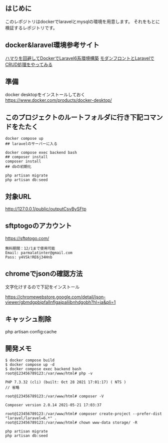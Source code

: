 ## はじめに
このレポジトリはdockerでlaravelとmysqlの環境を用意します。
それをもとに検証するレポジトリです。

## docker&laravel環境参考サイト 
[ハマりを回避してDockerでLaravel6系環境構築](https://qiita.com/2san/items/6e8af71f3186ad300538)
[モダンフロントとLaravelでCRUD処理をやってみる](https://qiita.com/2san/items/57d6a2cbe053dd314223)

## 準備
docker desktopをインストールしておく
https://www.docker.com/products/docker-desktop/

## このプロジェクトのルートフォルダに行き下記コマンドをたたく
```
docker compose up
## laravelのサーバーに入る
docker compose exec backend bash
## composer install
composer install
## dbの初期化
php artisan migrate
php artisan db:seed
```

## 対象URL
http://127.0.0.1/public/outputCsvBySFtp

## sftptogoのアカウント
https://sftptogo.com/

```
無料期間：12/1まで使用可能
Email: parmalatinter@gmail.com
Pass: y4VSk!RE6j34Hnb
```

## chromeでjsonの確認方法
文字化けするので下記をインストール

https://chromewebstore.google.com/detail/json-viewer/gbmdgpbipfallnflgajpaliibnhdgobh?hl=ja&pli=1

## キャッシュ削除
php artisan config:cache

## 開発メモ
```
$ docker compose build
$ docker compose up -d
$ docker compose exec backend bash
root@123456789123:/var/www/html# php -v

PHP 7.3.32 (cli) (built: Oct 28 2021 17:01:17) ( NTS )
// 省略

root@123456789123:/var/www/html# composer -V

Composer version 2.0.14 2021-05-21 17:03:37

root@123456789123:/var/www/html# composer create-project --prefer-dist "laravel/laravel=6.*" .
root@123456789123:/var/www/html# chown www-data storage/ -R

php artisan migrate
php artisan db:seed

```
